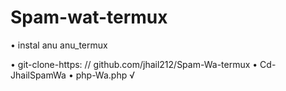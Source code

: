 # Spam-wat-termux
• instal anu anu_termux

• git-clone-https: // github.com/jhail212/Spam-Wa-termux
• Cd-JhailSpamWa
• php-Wa.php
√
